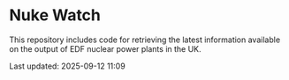 # Nuke Watch

This repository includes code for retrieving the latest information available on the output of EDF nuclear power plants in the UK.

Last updated: 2025-09-12 11:09
